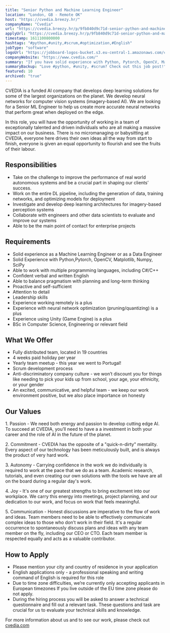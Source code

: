 ```yaml
---
title: "Senior Python and Machine Learning Engineer"
location: "London, GB - Remote OK"
host: "https://cvedia.breezy.hr/"
companyName: "Cvedia"
url: "https://cvedia.breezy.hr/p/9fb840d9c71d-senior-python-and-machine-learning-engineer-remote--eu-time-zone"
applyUrl: "https://cvedia.breezy.hr/p/9fb840d9c71d-senior-python-and-machine-learning-engineer-remote--eu-time-zone/apply"
timestamp: 1611100800000
hashtags: "#python,#unity,#scrum,#optimization,#English"
jobType: "software"
logoUrl: "https://jobboard-logos-bucket.s3.eu-central-1.amazonaws.com/cvedia"
companyWebsite: "https://www.cvedia.com/"
summary: "If you have solid experience with Python, Pytorch, OpenCV, Matplotlib, Numpy, SciPy, Cvedia has a job opening for a senior python and machine learning engineer."
summaryBackup: "Love #python, #unity, #scrum? Check out this job post!"
featured: 10
archived: "true"
---
```


CVEDIA is a funded AI company that develops deep learning solutions for some of the largest organizations on the planet. We develop neural networks for computer vision systems (imagery-based AI). We are looking for a Senior ML Engineer to help us create more accurate neural networks that perform great when deployed on the edge.

In this role, you will have the opportunity of working in a team of exceptionally talented and driven individuals who are all making a massive impact on our business. There is no micromanaging or babysitting at CVEDIA, everyone here drives their own ideas all the way from start to finish, everyone is given an equal opportunity to flourish and see the fruits of their labour.

## Responsibilities

*   Take on the challenge to improve the performance of real world autonomous systems and be a crucial part in shaping our clients’ success.
*   Work on the entire DL pipeline, including the generation of data, training networks, and optimizing models for deployment
*   Investigate and develop deep learning architectures for imagery-based perception systems
*   Collaborate with engineers and other data scientists to evaluate and improve our systems
*   Able to be the main point of contact for enterprise projects

## Requirements

*   Solid experience as a Machine Learning Engineer or as a Data Engineer
*   Solid Experience with Python,Pytorch, OpenCV, Matplotlib, Numpy, SciPy
*   Able to work with multiple programming languages, including C#/C++
*   Confident verbal and written English
*   Able to balance pragmatism with planning and long-term thinking
*   Proactive and self-sufficient
*   Attention to detail
*   Leadership skills
*   Experience working remotely is a plus
*   Experience with neural network optimization (pruning/quantizing) is a plus
*   Experience using Unity (Game Engine) is a plus
*   BSc in Computer Science, Engineering or relevant field

## What We Offer

*   Fully distributed team, located in 19 countries
*   4 weeks paid holiday per year
*   Yearly team meetup - this year we went to Portugal!
*   Scrum development process
*   Anti-discriminatory company culture - we won’t discount you for things like needing to pick your kids up from school, your age, your ethnicity, or your gender
*   An excited, communicative, and helpful team - we keep our work environment positive, but we also place importance on honesty

## Our Values

1\. Passion - We need both energy and passion to develop cutting edge AI. To succeed at CVEDIA, you’ll need to have a a investment in both your career and the role of AI in the future of the planet.

2\. Commitment - CVEDIA has the opposite of a "quick-n-dirty" mentality. Every aspect of our technology has been meticulously built, and is always the product of very hard work.

3\. Autonomy - Carrying confidence in the work we do individually is required to work at the pace that we do as a team. Academic research, tutorials, and even creating our own solutions with the tools we have are all on the board during a regular day's work.

4\. Joy - It's one of our greatest strengths to bring excitement into our workplace. We carry this energy into meetings, project planning, and our dedication to our work, and focus on work that feels meaningful.

5\. Communication - Honest discussions are imperative to the flow of work and ideas. Team members need to be able to effectively communicate complex ideas to those who don’t work in their field. It's a regular occurrence to spontaneously discuss plans and ideas with any team member on the fly, including our CEO or CTO. Each team member is respected equally and acts as a valuable contributor.

## How to Apply

*   Please mention your city and country of residence in your application
*   English applications only - a professional speaking and writing command of English is required for this role
*   Due to time zone difficulties, we’re currently only accepting applicants in European timezones If you live outside of the EU time zone please do not apply.
*   During the hiring process you will be asked to answer a technical questionnaire and fill out a relevant task. These questions and task are crucial for us to evaluate your technical skills and knowledge.

For more information about us and to see our work, please check out [cvedia.com](https://www.cvedia.com/)
